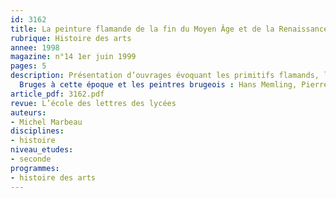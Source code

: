 ```yaml
---
id: 3162
title: La peinture flamande de la fin du Moyen Âge et de la Renaissance
rubrique: Histoire des arts
annee: 1998
magazine: n°14 1er juin 1999
pages: 5
description: Présentation d’ouvrages évoquant les primitifs flamands, la ville de
  Bruges à cette époque et les peintres brugeois : Hans Memling, Pierre Pourbus, etc.
article_pdf: 3162.pdf
revue: L’école des lettres des lycées
auteurs:
- Michel Marbeau
disciplines:
- histoire
niveau_etudes:
- seconde
programmes:
- histoire des arts
---
```

